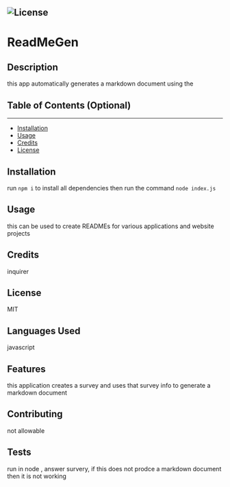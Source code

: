 



  ![License](https://img.shields.io/badge/license-MIT-green)
  ---
  # ReadMeGen

  ## Description
  
  this app automatically generates a markdown document using the 
  
  
  ## Table of Contents (Optional)
  ---
  * [Installation](#installation)
  * [Usage](#usage)
  * [Credits](#credits)
  * [License](#license)
  
  
  ## Installation
  
  run `npm i` to install all dependencies then run the command `node index.js`
  
  
  ## Usage 
  
  this can be used to create READMEs for various applications and website projects
  
  
  ## Credits
  
  inquirer
  
  
  ## License
  
  MIT
  
  
  ## Languages Used

  javascript

  ## Features
  
  this application creates a survey and uses that survey info to generate a markdown document
  
  ## Contributing
  
  not allowable
  
  ## Tests
  
  run in node , answer survery, if this does not prodce a markdown document then it is not working
  
 
